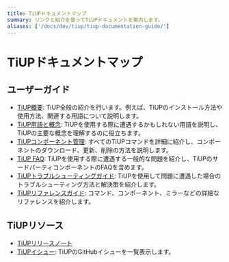 ```yaml
---
title: TiUPドキュメントマップ
summary: リンクと紹介を使ってTiUPドキュメントを案内します。
aliases: ['/docs/dev/tiup/tiup-documentation-guide/']
---
```


# TiUPドキュメントマップ

## ユーザーガイド

- [TiUP概要](/tiup/tiup-overview.md): TiUP全般の紹介を行います。例えば、TiUPのインストール方法や使用方法、関連する用語について説明します。
- [TiUP用語と概念](/tiup/tiup-terminology-and-concepts.md): TiUPを使用する際に遭遇するかもしれない用語を説明し、TiUPの主要な概念を理解するのに役立ちます。
- [TiUPコンポーネント管理](/tiup/tiup-component-management.md): すべてのTiUPコマンドを詳細に紹介し、コンポーネントのダウンロード、更新、削除の方法を説明します。
- [TiUP FAQ](/tiup/tiup-faq.md): TiUPを使用する際に遭遇する一般的な問題を紹介し、TiUPのサードパーティコンポーネントのFAQを含めます。
- [TiUPトラブルシューティングガイド](/tiup/tiup-troubleshooting-guide.md): TiUPを使用して問題に遭遇した場合のトラブルシューティング方法と解決策を紹介します。
- [TiUPリファレンスガイド](/tiup/tiup-reference.md): コマンド、コンポーネント、ミラーなどの詳細なリファレンスを紹介します。

## TiUPリソース

- [TiUPリリースノート](https://github.com/pingcap/tiup/releases)
- [TiUPイシュー](https://github.com/pingcap/tiup/issues): TiUPのGitHubイシューを一覧表示します。